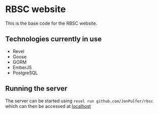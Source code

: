 # RBSC website

This is the base code for the RBSC website.

## Technologies currently in use

* Revel
* Goose
* GORM
* EmberJS
* PostgreSQL

## Running the server

The server can be started using `revel run github.com/JonPulfer/rbsc` which can then be accessed
at [localhost](http://localhost:8123/)